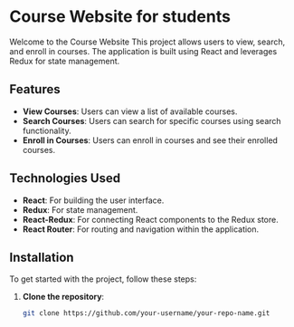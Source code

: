 # Course Website for students
Welcome to the Course Website This project allows users to view, search, and enroll in courses. The application is built using React and leverages Redux for state management.

## Features

- **View Courses**: Users can view a list of available courses.
- **Search Courses**: Users can search for specific courses using search functionality.
- **Enroll in Courses**: Users can enroll in courses and see their enrolled courses.

## Technologies Used

- **React**: For building the user interface.
- **Redux**: For state management.
- **React-Redux**: For connecting React components to the Redux store.
- **React Router**: For routing and navigation within the application.

## Installation

To get started with the project, follow these steps:

1. **Clone the repository**:

   ```bash
   git clone https://github.com/your-username/your-repo-name.git
